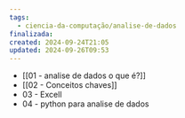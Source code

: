 ```yaml
---
tags:
  - ciencia-da-computação/analise-de-dados
finalizada: 
created: 2024-09-24T21:05
updated: 2024-09-26T09:53
---
```

- [[01 - analise de dados o que é?]]
- [[02 - Conceitos chaves]]
- 03 - Excell
- 04 - python para analise de dados

